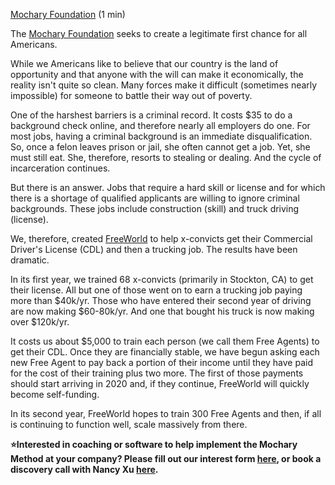 [Mochary Foundation](https://docs.google.com/document/d/19RuJ3fGUHi2aTK_d6TUr7ymdTpadqq1SZ4QDt4aKYL0/edit) (1 min)

The [Mochary Foundation](https://www.mochary.org/) seeks to create a legitimate first chance for all Americans.

While we Americans like to believe that our country is the land of opportunity and that anyone with the will can make it economically, the reality isn't quite so clean. Many forces make it difficult (sometimes nearly impossible) for someone to battle their way out of poverty.

One of the harshest barriers is a criminal record. It costs $35 to do a background check online, and therefore nearly all employers do one. For most jobs, having a criminal background is an immediate disqualification. So, once a felon leaves prison or jail, she often cannot get a job. Yet, she must still eat. She, therefore, resorts to stealing or dealing. And the cycle of incarceration continues.

But there is an answer. Jobs that require a hard skill or license and for which there is a shortage of qualified applicants are willing to ignore criminal backgrounds. These jobs include construction (skill) and truck driving (license).

We, therefore, created [FreeWorld](https://www.joinfreeworld.com/) to help x-convicts get their Commercial Driver's License (CDL) and then a trucking job. The results have been dramatic.

In its first year, we trained 68 x-convicts (primarily in Stockton, CA) to get their license. All but one of those went on to earn a trucking job paying more than $40k/yr. Those who have entered their second year of driving are now making $60-80k/yr. And one that bought his truck is now making over $120k/yr.

It costs us about $5,000 to train each person (we call them Free Agents) to get their CDL. Once they are financially stable, we have begun asking each new Free Agent to pay back a portion of their income until they have paid for the cost of their training plus two more. The first of those payments should start arriving in 2020 and, if they continue, FreeWorld will quickly become self-funding.

In its second year, FreeWorld hopes to train 300 Free Agents and then, if all is continuing to function well, scale massively from there.

**⭐Interested in coaching or software to help implement the Mochary Method at your company? Please fill out our interest form [here](https://mocharymethod.typeform.com/interest), or book a discovery call with Nancy Xu [here](https://calendly.com/nancy-mm/30).**
